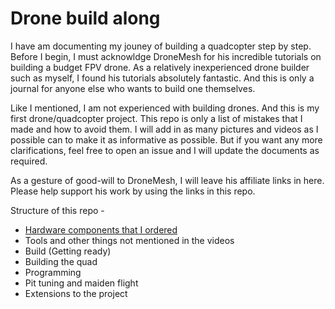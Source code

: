 # Drone build along

I have am documenting my jouney of building a quadcopter step by step. Before I begin, I must acknowldge DroneMesh for his incredible tutorials on building a budget FPV drone. As a relatively inexperienced drone builder such as myself, I found his tutorials absolutely fantastic. And this is only a journal for anyone else who wants to build one themselves.

Like I mentioned, I am not experienced with building drones. And this is my first drone/quadcopter project. This repo is only a list of mistakes that I made and how to avoid them. I will add in as many pictures and videos as I possible can to make it as informative as possible. But if you want any more clarifications, feel free to open an issue and I will update the documents as required.

As a gesture of good-will to DroneMesh, I will leave his affiliate links in here. Please help support his work by using the links in this repo.

Structure of this repo -
- [Hardware components that I ordered](hardware.md)
- Tools and other things not mentioned in the videos
- Build (Getting ready)
- Building the quad
- Programming
- Pit tuning and maiden flight
- Extensions to the project
